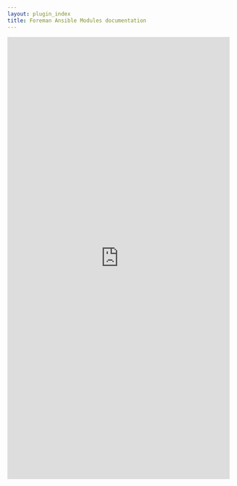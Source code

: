 ```yaml
---
layout: plugin_index
title: Foreman Ansible Modules documentation
---
```


<div id="wrap">
        <div id="content">
                <iframe src="https://theforeman.github.io/foreman-ansible-modules/" frameborder="0" width="100%" height="1000px"></iframe>
        </div>
</div>
